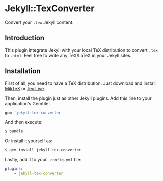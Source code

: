 # Jekyll::TexConverter

Convert your `.tex` Jekyll content.

## Introduction

This plugin integrate Jekyll with your local TeX distribution to convert `.tex` to `.html`. Feel free to write any TeX/LaTeX in your Jekyll sites.

## Installation

First of all, you need to have a TeX distribution. Just download and install [MikTeX](https://miktex.org/) or [Tex Live](https://tug.org/texlive/).

Then, install the plugin just as other Jekyll plugins. Add this line to your application's Gemfile:

```ruby
gem 'jekyll-tex-converter'
```

And then execute:

```sh
$ bundle
```

Or install it yourself as:

```sh
$ gem install jekyll-tex-converter
```

Lastly, add it to your `_config.yml` file:

```yaml
plugins:
    - jekyll-tex-converter
```